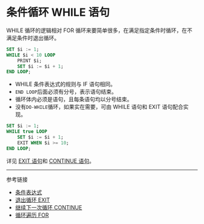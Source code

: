 # 条件循环 WHILE 语句

WHILE 循环的逻辑相对 FOR 循环来要简单很多，在满足指定条件时循环，在不满足条件时退出循环。

```sql
SET $i := 1;
WHILE $i < 10 LOOP
    PRINT $i;
    SET $i := $i + 1;
END LOOP;
```

* WHILE 条件表达式的规则与 IF 语句相同。
* `END LOOP`后面必须有分号，表示语句结束。
* 循环体内必须是语句，且每条语句均以分号结束。
* 没有`DO-WHILE`循环，如果实在需要，可由 WHILE 语句和 EXIT 语句配合实现。

```sql
SET $i := 1;
WHILE true LOOP
    SET $i := $i + 1;
    EXIT WHEN $i >= 10;
END LOOP;
```

详见 [EXIT 语句](/pql/exit.md)和 [CONTINUE 语句](/pql/continue.md)。

---
参考链接

* [条件表达式](/pql/condition.md)
* [退出循环 EXIT](/pql/exit.md)
* [继续下一次循环 CONTINUE](/pql/continue.md)
* [循环遍历 FOR](/pql/for.md)